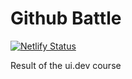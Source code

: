 # Github Battle

[![Netlify Status](https://api.netlify.com/api/v1/badges/77e8a4c4-a278-4675-9541-72232018f9ac/deploy-status)](https://app.netlify.com/sites/react-github-battle-fritz/deploys)

Result of the ui.dev course